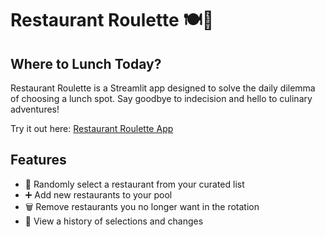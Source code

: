 # Restaurant Roulette 🍽️🎲

## Where to Lunch Today?

Restaurant Roulette is a Streamlit app designed to solve the daily dilemma of choosing a lunch spot. Say goodbye to indecision and hello to culinary adventures!

Try it out here: [Restaurant Roulette App](https://where-to-lunch-today.streamlit.app/)

## Features

- 🎡 Randomly select a restaurant from your curated list
- ➕ Add new restaurants to your pool
- 🗑️ Remove restaurants you no longer want in the rotation
- 📜 View a history of selections and changes
